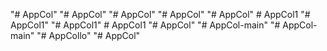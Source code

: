 "# AppCol" 
"# AppCol" 
"# AppCol" 
"# AppCol" 
"# AppCol" 
#   A p p C o l 1  
 "# AppCol1" 
"# AppCol1" 
#   A p p C o l 1  
 "# AppCol" 
"# AppCol-main" 
"# AppCol-main" 
"# AppCollo" 
"# AppCol" 
